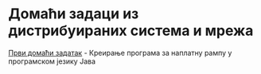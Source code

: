 # Домаћи задаци из дистрибуираних система и мрежа

[Први домаћи задатак](./Domaci1.pdf) - Креирање програма за наплатну рампу у програмском језику Јава

